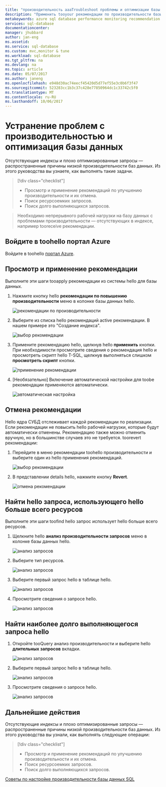 ```yaml
---
title: "производительность aaaTroubleshoot проблемы и оптимизации базы данных | Документы Microsoft"
description: "Применить tooyour рекомендации по производительности базы данных SQL, а также чистить как toogain ценной информации о hello производительность hello запросы, выполняемые для базы данных"
metakeywords: azure sql database performance monitoring recommendation
services: sql-database
documentationcenter: 
manager: jhubbard
author: jan-eng
ms.assetid: 
ms.service: sql-database
ms.custom: mvc,monitor & tune
ms.workload: sql-database
ms.tgt_pltfrm: na
ms.devlang: na
ms.topic: article
ms.date: 05/07/2017
ms.author: janeng
ms.openlocfilehash: e948d30ac74eecf45420d5d77ef55e3c0b6f3f47
ms.sourcegitcommit: 523283cc1b3c37c428e77850964dc1c33742c5f0
ms.translationtype: MT
ms.contentlocale: ru-RU
ms.lasthandoff: 10/06/2017
---
```

# <a name="troubleshoot-performance-issues-and-optimize-your-database"></a>Устранение проблем с производительностью и оптимизация базы данных

Отсутствующие индексы и плохо оптимизированные запросы — распространенные причины низкой производительности баз данных. Из этого руководства вы узнаете, как выполнять такие задачи.
> [!div class="checklist"]
> * Просмотр и применение рекомендаций по улучшению производительности и их отмена.
> * Поиск ресурсоемких запросов.
> * Поиск долго выполняющихся запросов.

> Необходимо непрерывного рабочей нагрузки на базу данных с проблемами производительности — отсутствующих в индексе, например tooreceive рекомендации.
>

## <a name="log-in-toohello-azure-portal"></a>Войдите в toohello портал Azure

Войдите в toohello [портал Azure](https://portal.azure.com/).

## <a name="review-and-apply-a-recommendation"></a>Просмотр и применение рекомендации

Выполните эти шаги tooapply рекомендации из системы hello для базы данных.

1. Нажмите кнопку hello **рекомендации по повышению производительности** меню в колонке базы данных hello.

    ![рекомендации по производительности](./media/sql-database-performance-tutorial/perf_recommendations.png)

2. Выберите из списка hello рекомендаций active рекомендации. В нашем примере это "Создание индекса".

    ![выбор рекомендации](./media/sql-database-performance-tutorial/create_index.png)

3. Примените рекомендацию hello, щелкнув hello **применить** кнопки. При необходимости просмотрите сведения о рекомендация hello и просмотреть скрипт hello T-SQL, щелкнув выполняться слишком **просмотреть скрипт** кнопки.

    ![применение рекомендации](./media/sql-database-performance-tutorial/apply.png)

4. [Необязательно] Включение автоматической настройки для toobe рекомендации применяются автоматически.

    ![автоматическая настройка](./media/sql-database-performance-tutorial/auto_tuning.png)

## <a name="revert-a-recommendation"></a>Отмена рекомендации

Hello ядра СУБД отслеживает каждой рекомендации по реализации. Если рекомендации не повысить hello рабочей нагрузки, которые будут автоматически отменены. Рекомендацию также можно отменить вручную, но в большинстве случаев это не требуется. toorevert рекомендации:

1. Перейдите в меню рекомендации toohello производительности и выберите один из hello применения рекомендаций.

    ![выбор рекомендации](./media/sql-database-performance-tutorial/select.png)

2. В представлении details hello, нажмите кнопку **Revert**.

    ![отмена рекомендации](./media/sql-database-performance-tutorial/revert.png)

## <a name="find-hello-query-that-consumes-hello-most-resources"></a>Найти hello запроса, использующего hello больше всего ресурсов

Выполните эти шаги toofind hello запрос использует hello больше всего ресурсов.

1. Щелкните hello **анализ производительности запросов** меню в колонке базы данных hello.

    ![анализ запросов](./media/sql-database-performance-tutorial/query_perf_insights.png)

2. Выберите тип ресурсов.

    ![анализ запросов](./media/sql-database-performance-tutorial/select_resource_type.png)

3. Выберите первый запрос hello в таблице hello.

    ![анализ запросов](./media/sql-database-performance-tutorial/select_query.png)

4. Просмотрите сведения о запросе hello.

    ![анализ запросов](./media/sql-database-performance-tutorial/query_details.png)

## <a name="find-hello-longest-running-query"></a>Найти наиболее долго выполняющегося запроса hello

1. Откройте tooQuery анализ производительности и выберите hello **длительных запросов** вкладки.

    ![анализ запросов](./media/sql-database-performance-tutorial/long_running.png)

3. Выберите первый запрос hello в таблице hello.

    ![анализ запросов](./media/sql-database-performance-tutorial/select_first_query.png)

4. Просмотрите сведения о запросе hello.

    ![анализ запросов](./media/sql-database-performance-tutorial/review_query_details.png)



## <a name="next-steps"></a>Дальнейшие действия 
Отсутствующие индексы и плохо оптимизированные запросы — распространенные причины низкой производительности баз данных. Из этого руководства вы узнали, как выполнять следующие операции:
> [!div class="checklist"]
> * Просмотр и применение рекомендаций по улучшению производительности и их отмена.
> * Поиск ресурсоемких запросов.
> * Поиск долго выполняющихся запросов.

[Советы по настройке производительности базы данных SQL](https://docs.microsoft.com/azure/sql-database/sql-database-troubleshoot-performance)
